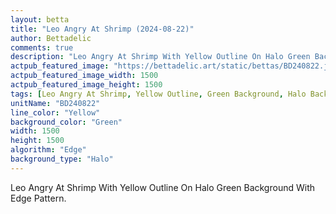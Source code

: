```yaml
---
layout: betta
title: "Leo Angry At Shrimp (2024-08-22)"
author: Bettadelic
comments: true
description: "Leo Angry At Shrimp With Yellow Outline On Halo Green Background With Edge Pattern."
actpub_featured_image: "https://bettadelic.art/static/bettas/BD240822.jpg"
actpub_featured_image_width: 1500
actpub_featured_image_height: 1500
tags: [Leo Angry At Shrimp, Yellow Outline, Green Background, Halo Background Pattern, Edge Pattern, August 2024]
unitName: "BD240822"
line_color: "Yellow"
background_color: "Green"
width: 1500
height: 1500
algorithm: "Edge"
background_type: "Halo"
---
```


Leo Angry At Shrimp With Yellow Outline On Halo Green Background With Edge Pattern.
